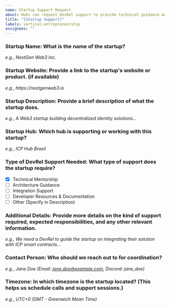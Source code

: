 ```yaml
---
name: Startup Support Request
about: Hubs can request DevRel support to provide technical guidance and resources to startups.
title: "[Startup Support]"
labels: vertical:entrepreneurship
assignees: ""
---
```


### Startup Name: What is the name of the startup?

_e.g., NextGen Web3 Inc._

### Startup Website: Provide a link to the startup's website or product. (if available)

_e.g., https://nextgenweb3.io_

### Startup Description: Provide a brief description of what the startup does.

_e.g., A Web3 startup building decentralized identity solutions..._

### Startup Hub: Which hub is supporting or working with this startup?

_e.g., ICP Hub Brasil_

### Type of DevRel Support Needed: What type of support does the startup require?

- [x] Technical Mentorship
- [ ] Architecture Guidance
- [ ] Integration Support
- [ ] Developer Resources & Documentation
- [ ] Other (Specify in Description)

### Additional Details: Provide more details on the kind of support required, expected responsibilities, and any other relevant information.

_e.g., We need a DevRel to guide the startup on integrating their solution with ICP smart contracts..._

### Contact Person: Who should we reach out to for coordination?

_e.g., Jane Doe (Email: jane.doe@example.com, Discord: jane_doe)_

### Timezone: In which timezone is the startup located? (This helps us schedule calls and support sessions.)

_e.g., UTC+0 (GMT - Greenwich Mean Time)_
